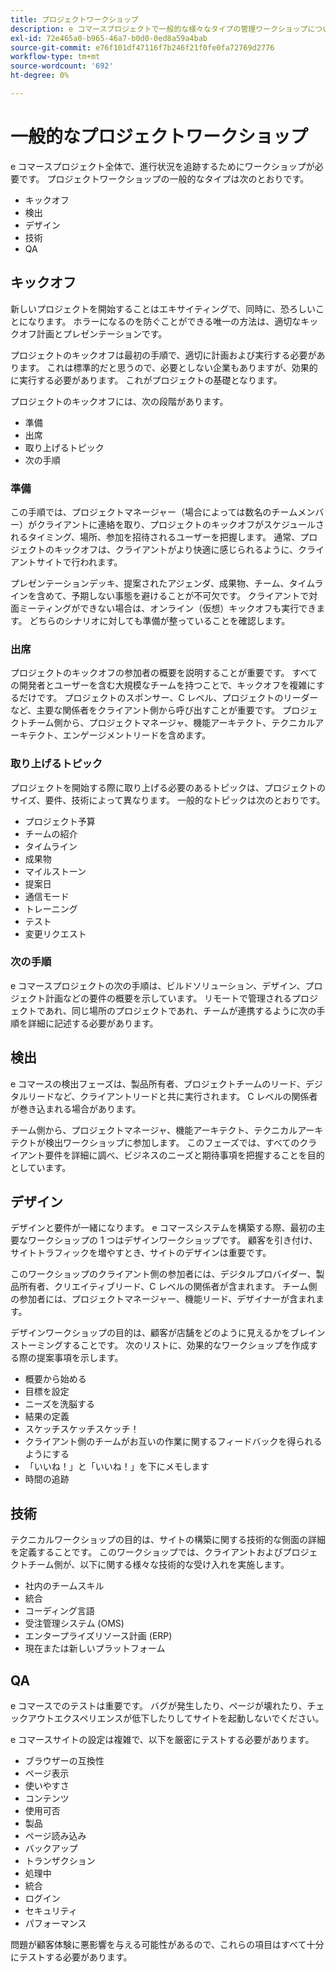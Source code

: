 ```yaml
---
title: プロジェクトワークショップ
description: e コマースプロジェクトで一般的な様々なタイプの管理ワークショップについて説明します。
exl-id: 72e465a0-b965-46a7-b0d0-0ed8a59a4bab
source-git-commit: e76f101df47116f7b246f21f0fe0fa72769d2776
workflow-type: tm+mt
source-wordcount: '692'
ht-degree: 0%

---
```


# 一般的なプロジェクトワークショップ

e コマースプロジェクト全体で、進行状況を追跡するためにワークショップが必要です。 プロジェクトワークショップの一般的なタイプは次のとおりです。

- キックオフ
- 検出
- デザイン
- 技術
- QA

## キックオフ

新しいプロジェクトを開始することはエキサイティングで、同時に、恐ろしいことになります。 ホラーになるのを防ぐことができる唯一の方法は、適切なキックオフ計画とプレゼンテーションです。

プロジェクトのキックオフは最初の手順で、適切に計画および実行する必要があります。 これは標準的だと思うので、必要としない企業もありますが、効果的に実行する必要があります。 これがプロジェクトの基礎となります。

プロジェクトのキックオフには、次の段階があります。

- 準備
- 出席
- 取り上げるトピック
- 次の手順

### 準備

この手順では、プロジェクトマネージャー（場合によっては数名のチームメンバー）がクライアントに連絡を取り、プロジェクトのキックオフがスケジュールされるタイミング、場所、参加を招待されるユーザーを把握します。 通常、プロジェクトのキックオフは、クライアントがより快適に感じられるように、クライアントサイトで行われます。

プレゼンテーションデッキ、提案されたアジェンダ、成果物、チーム、タイムラインを含めて、予期しない事態を避けることが不可欠です。 クライアントで対面ミーティングができない場合は、オンライン（仮想）キックオフも実行できます。 どちらのシナリオに対しても準備が整っていることを確認します。

### 出席

プロジェクトのキックオフの参加者の概要を説明することが重要です。 すべての開発者とユーザーを含む大規模なチームを持つことで、キックオフを複雑にするだけです。 プロジェクトのスポンサー、C レベル、プロジェクトのリーダーなど、主要な関係者をクライアント側から呼び出すことが重要です。 プロジェクトチーム側から、プロジェクトマネージャ、機能アーキテクト、テクニカルアーキテクト、エンゲージメントリードを含めます。

### 取り上げるトピック

プロジェクトを開始する際に取り上げる必要のあるトピックは、プロジェクトのサイズ、要件、技術によって異なります。 一般的なトピックは次のとおりです。

- プロジェクト予算
- チームの紹介
- タイムライン
- 成果物
- マイルストーン
- 提案日
- 通信モード
- トレーニング
- テスト
- 変更リクエスト

### 次の手順

e コマースプロジェクトの次の手順は、ビルドソリューション、デザイン、プロジェクト計画などの要件の概要を示しています。 リモートで管理されるプロジェクトであれ、同じ場所のプロジェクトであれ、チームが連携するように次の手順を詳細に記述する必要があります。

## 検出

e コマースの検出フェーズは、製品所有者、プロジェクトチームのリード、デジタルリードなど、クライアントリードと共に実行されます。 C レベルの関係者が巻き込まれる場合があります。

チーム側から、プロジェクトマネージャ、機能アーキテクト、テクニカルアーキテクトが検出ワークショップに参加します。 このフェーズでは、すべてのクライアント要件を詳細に調べ、ビジネスのニーズと期待事項を把握することを目的としています。

## デザイン

デザインと要件が一緒になります。 e コマースシステムを構築する際、最初の主要なワークショップの 1 つはデザインワークショップです。 顧客を引き付け、サイトトラフィックを増やすとき、サイトのデザインは重要です。

このワークショップのクライアント側の参加者には、デジタルプロバイダー、製品所有者、クリエイティブリード、C レベルの関係者が含まれます。 チーム側の参加者には、プロジェクトマネージャー、機能リード、デザイナーが含まれます。

デザインワークショップの目的は、顧客が店舗をどのように見えるかをブレインストーミングすることです。 次のリストに、効果的なワークショップを作成する際の提案事項を示します。

- 概要から始める
- 目標を設定
- ニーズを洗脳する
- 結果の定義
- スケッチスケッチスケッチ！
- クライアント側のチームがお互いの作業に関するフィードバックを得られるようにする
- 「いいね！」と「いいね！」を下にメモします
- 時間の追跡

## 技術

テクニカルワークショップの目的は、サイトの構築に関する技術的な側面の詳細を定義することです。 このワークショップでは、クライアントおよびプロジェクトチーム側が、以下に関する様々な技術的な受け入れを実施します。

- 社内のチームスキル
- 統合
- コーディング言語
- 受注管理システム (OMS)
- エンタープライズリソース計画 (ERP)
- 現在または新しいプラットフォーム

## QA

e コマースでのテストは重要です。 バグが発生したり、ページが壊れたり、チェックアウトエクスペリエンスが低下したりしてサイトを起動しないでください。

e コマースサイトの設定は複雑で、以下を厳密にテストする必要があります。

- ブラウザーの互換性
- ページ表示
- 使いやすさ
- コンテンツ
- 使用可否
- 製品
- ページ読み込み
- バックアップ
- トランザクション
- 処理中
- 統合
- ログイン
- セキュリティ
- パフォーマンス

問題が顧客体験に悪影響を与える可能性があるので、これらの項目はすべて十分にテストする必要があります。
